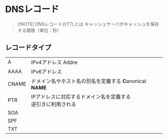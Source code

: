 

# DNSレコード


> [!NOTE] DNSレコードのTTLとは
> キャッシュサーバがキャッシュを保存する期限（単位：秒）


## レコードタイプ

|       |                                           |
| ----- | ----------------------------------------- |
| A     | IPv4アドレス Addre                            |
| AAAA  | IPv6アドレス                                  |
| CNAME | ドメイン名やホスト名の別名を定義する **C**anonical **NAME** |
| PTR   | IPアドレスに対応するドメイン名を定義する<br>逆引きに利用される        |
| SOA   |                                           |
| SPF   |                                           |
| TXT   |                                           |



